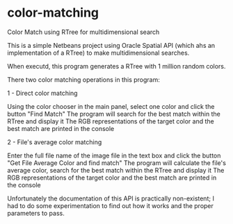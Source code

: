 # color-matching
Color Match using RTree for multidimensional search

This is a simple Netbeans project using Oracle Spatial API (which ahs an implementation of a RTree) to make multidimensional searches.

When executd, this program generates a RTree with 1 million random colors.

There two color matching operations in this program:

1 - Direct color matching

  Using the color chooser in the main panel, select one color and click the button "Find Match"
  The program will search for the best match within the RTree and display it
  The RGB representations of the target color and the best match are printed in the console

2 - File's average color matching

  Enter the full file name of the image file in the text box and click the button "Get File Average Color and find match"
  The program will calculate the file's average color, search for the best match within the RTree and display it
  The RGB representations of the target color and the best match are printed in the console
  
Unfortunately the documentation of this API is practically non-existent; I had to do some experimentation to find out how it works and the proper parameters to pass.
